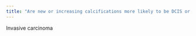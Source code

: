```yaml
---
title: "Are new or increasing calcifications more likely to be DCIS or invasive carcinoma?"
---
```

Invasive carcinoma

